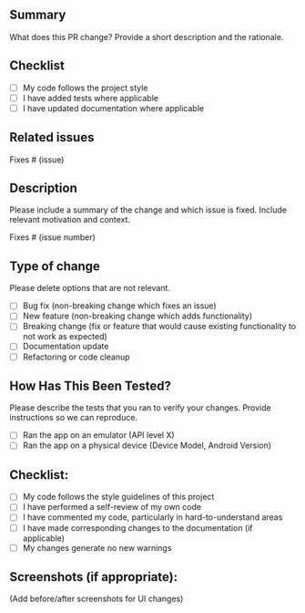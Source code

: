 <!-- Describe the big picture of your changes here to communicate to the maintainers why we should accept this PR. -->

## Summary

What does this PR change? Provide a short description and the rationale.

## Checklist
- [ ] My code follows the project style
- [ ] I have added tests where applicable
- [ ] I have updated documentation where applicable

## Related issues
Fixes # (issue)
## Description
Please include a summary of the change and which issue is fixed. Include relevant motivation and context.

Fixes # (issue number)

## Type of change
Please delete options that are not relevant.

- [ ] Bug fix (non-breaking change which fixes an issue)
- [ ] New feature (non-breaking change which adds functionality)
- [ ] Breaking change (fix or feature that would cause existing functionality to not work as expected)
- [ ] Documentation update
- [ ] Refactoring or code cleanup

## How Has This Been Tested?
Please describe the tests that you ran to verify your changes. Provide instructions so we can reproduce.

- [ ] Ran the app on an emulator (API level X)
- [ ] Ran the app on a physical device (Device Model, Android Version)

## Checklist:
- [ ] My code follows the style guidelines of this project
- [ ] I have performed a self-review of my own code
- [ ] I have commented my code, particularly in hard-to-understand areas
- [ ] I have made corresponding changes to the documentation (if applicable)
- [ ] My changes generate no new warnings

## Screenshots (if appropriate):
(Add before/after screenshots for UI changes)
